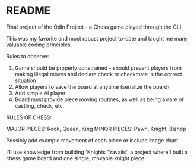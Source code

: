 # README

Final project of the Odin Project - a Chess game played through the CLI.

This was my favorite and most robust project to-date and taught me many valuable coding principles.

Rules to observe:
1) Game should be properly constrained - should prevent players from making illegal moves and declare check or checkmate in the correct situation
2) Allow players to save the board at anytime (serialize the board)
3) Add simple AI player
4) Board must provide piece moving routines, as well as being aware of castling, check, etc.

RULES OF CHESS:

MAJOR PIECES: Rook, Queen, King
MINOR PIECES: Pawn, Knight, Bishop

Possibly add example movement of each piece or include image chart 

I'll use knowledge from building 'Knights Travails', a project where I built a chess game board and one single, movable knight piece.
